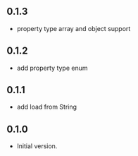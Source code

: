 ## 0.1.3

- property type array and object support

## 0.1.2

- add property type enum

## 0.1.1

- add load from String

## 0.1.0

- Initial version.
